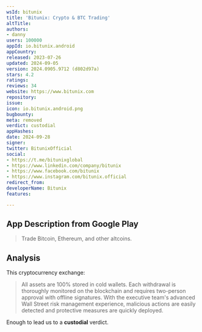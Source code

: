 ```yaml
---
wsId: bitunix
title: 'Bitunix: Crypto & BTC Trading'
altTitle: 
authors:
- danny
users: 100000
appId: io.bitunix.android
appCountry: 
released: 2023-07-26
updated: 2024-09-05
version: 2024.0905.9712 (d802d97a)
stars: 4.2
ratings: 
reviews: 34
website: https://www.bitunix.com
repository: 
issue: 
icon: io.bitunix.android.png
bugbounty: 
meta: removed
verdict: custodial
appHashes: 
date: 2024-09-28
signer: 
twitter: BitunixOfficial
social:
- https://t.me/bitunixglobal
- https://www.linkedin.com/company/bitunix
- https://www.facebook.com/bitunix
- https://www.instagram.com/bitunix.official
redirect_from: 
developerName: Bitunix
features: 

---
```


## App Description from Google Play

> Trade Bitcoin, Ethereum, and other altcoins.

## Analysis 

This cryptocurrency exchange:

> All assets are 100% stored in cold wallets. Each withdrawal is thoroughly monitored on the blockchain and requires two-person approval with offline signatures. With the executive team's advanced Wall Street risk management experience, malicious actions are easily detected and protective measures are quickly deployed.

Enough to lead us to a **custodial** verdict.
